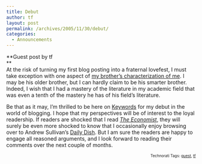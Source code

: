 ```yaml
---
title: Debut
author: tf
layout: post
permalink: /archives/2005/11/30/debut/
categories:
  - Announcements
---
```

**Guest post by tf  
**  
At the risk of turning my first blog posting into a fraternal lovefest, I must take exception with one aspect of <a href="http://test.oxus.net/archives/2005/11/29/my-mycroft/" onclick="_gaq.push(['_trackEvent', 'outbound-article', 'http://test.oxus.net/archives/2005/11/29/my-mycroft/', 'my brother&#8217;s characterization of me']);" >my brother&#8217;s characterization of me</a>. I may be his older brother, but I can hardly claim to be his smarter brother. Indeed, I wish that I had a mastery of the literature in my academic field that was even a tenth of the mastery he has of his field&#8217;s literature.

Be that as it may, I&#8217;m thrilled to be here on <a href="http://test.oxus.net/" onclick="_gaq.push(['_trackEvent', 'outbound-article', 'http://test.oxus.net/', 'Keywords']);" >Keywords</a> for my debut in the world of blogging. I hope that my perspectives will be of interest to the loyal readership. If readers are shocked that I read *<a href="http://economist.com/index.html" onclick="_gaq.push(['_trackEvent', 'outbound-article', 'http://economist.com/index.html', 'The Economist']);" >The Economist</a>*, they will surely be even more shocked to know that I occasionally enjoy browsing over to Andrew Sullivan&#8217;s <a href="http://andrewsullivan.com/" onclick="_gaq.push(['_trackEvent', 'outbound-article', 'http://andrewsullivan.com/', 'Daily Dish']);" >Daily Dish</a>. But I am sure the readers are happy to engage all reasoned arguments, and I look forward to reading their comments over the next couple of months.

<!-- technorati tags start -->

<p style="text-align:right;font-size:10px;">
  Technorati Tags: <a href="http://www.technorati.com/tag/guest" onclick="_gaq.push(['_trackEvent', 'outbound-article', 'http://www.technorati.com/tag/guest', 'guest']);"  rel="tag">guest</a>, <a href="http://www.technorati.com/tag/tf" onclick="_gaq.push(['_trackEvent', 'outbound-article', 'http://www.technorati.com/tag/tf', 'tf']);"  rel="tag">tf</a>


<!-- technorati tags end -->

